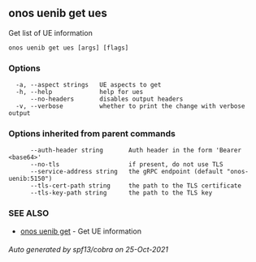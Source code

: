 ## onos uenib get ues

Get list of UE information

```
onos uenib get ues [args] [flags]
```

### Options

```
  -a, --aspect strings   UE aspects to get
  -h, --help             help for ues
      --no-headers       disables output headers
  -v, --verbose          whether to print the change with verbose output
```

### Options inherited from parent commands

```
      --auth-header string       Auth header in the form 'Bearer <base64>'
      --no-tls                   if present, do not use TLS
      --service-address string   the gRPC endpoint (default "onos-uenib:5150")
      --tls-cert-path string     the path to the TLS certificate
      --tls-key-path string      the path to the TLS key
```

### SEE ALSO

* [onos uenib get](onos_uenib_get.md)	 - Get UE information

###### Auto generated by spf13/cobra on 25-Oct-2021

